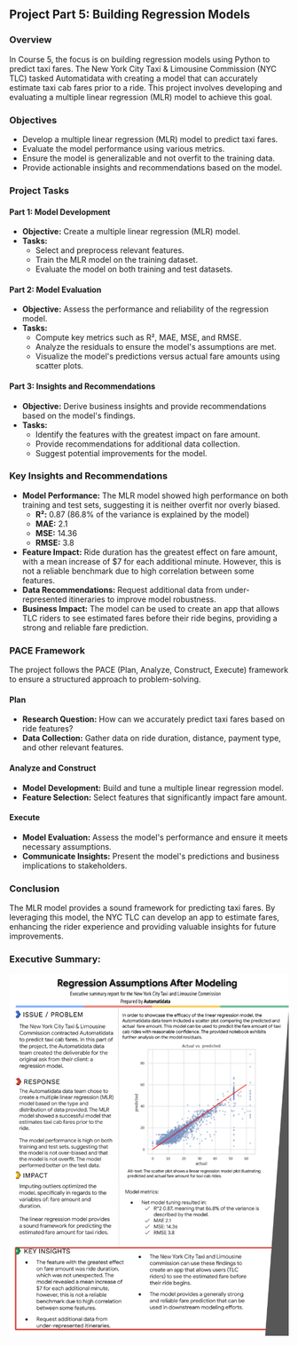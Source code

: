 ## Project Part 5: Building Regression Models

### Overview

In Course 5, the focus is on building regression models using Python to predict taxi fares. The New York City Taxi & Limousine Commission (NYC TLC) tasked Automatidata with creating a model that can accurately estimate taxi cab fares prior to a ride. This project involves developing and evaluating a multiple linear regression (MLR) model to achieve this goal.

### Objectives

- Develop a multiple linear regression (MLR) model to predict taxi fares.
- Evaluate the model performance using various metrics.
- Ensure the model is generalizable and not overfit to the training data.
- Provide actionable insights and recommendations based on the model.

### Project Tasks

#### Part 1: Model Development

- **Objective:** Create a multiple linear regression (MLR) model.
- **Tasks:**
  - Select and preprocess relevant features.
  - Train the MLR model on the training dataset.
  - Evaluate the model on both training and test datasets.

#### Part 2: Model Evaluation

- **Objective:** Assess the performance and reliability of the regression model.
- **Tasks:**
  - Compute key metrics such as R², MAE, MSE, and RMSE.
  - Analyze the residuals to ensure the model's assumptions are met.
  - Visualize the model's predictions versus actual fare amounts using scatter plots.

#### Part 3: Insights and Recommendations

- **Objective:** Derive business insights and provide recommendations based on the model's findings.
- **Tasks:**
  - Identify the features with the greatest impact on fare amount.
  - Provide recommendations for additional data collection.
  - Suggest potential improvements for the model.

### Key Insights and Recommendations

- **Model Performance:** The MLR model showed high performance on both training and test sets, suggesting it is neither overfit nor overly biased.
  - **R²:** 0.87 (86.8% of the variance is explained by the model)
  - **MAE:** 2.1
  - **MSE:** 14.36
  - **RMSE:** 3.8
- **Feature Impact:** Ride duration has the greatest effect on fare amount, with a mean increase of $7 for each additional minute. However, this is not a reliable benchmark due to high correlation between some features.
- **Data Recommendations:** Request additional data from under-represented itineraries to improve model robustness.
- **Business Impact:** The model can be used to create an app that allows TLC riders to see estimated fares before their ride begins, providing a strong and reliable fare prediction.

### PACE Framework

The project follows the PACE (Plan, Analyze, Construct, Execute) framework to ensure a structured approach to problem-solving.

#### Plan

- **Research Question:** How can we accurately predict taxi fares based on ride features?
- **Data Collection:** Gather data on ride duration, distance, payment type, and other relevant features.

#### Analyze and Construct

- **Model Development:** Build and tune a multiple linear regression model.
- **Feature Selection:** Select features that significantly impact fare amount.

#### Execute

- **Model Evaluation:** Assess the model's performance and ensure it meets necessary assumptions.
- **Communicate Insights:** Present the model's predictions and business implications to stakeholders.

### Conclusion

The MLR model provides a sound framework for predicting taxi fares. By leveraging this model, the NYC TLC can develop an app to estimate fares, enhancing the rider experience and providing valuable insights for future improvements.


### Executive Summary:
![Executive Summary](Course%205%20Automatidata%20Executive%20Summary.png)

